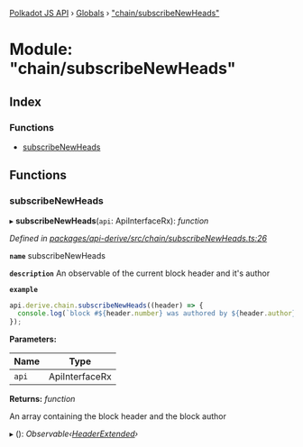 [Polkadot JS API](../README.md) › [Globals](../globals.md) › ["chain/subscribeNewHeads"](_chain_subscribenewheads_.md)

# Module: "chain/subscribeNewHeads"

## Index

### Functions

* [subscribeNewHeads](_chain_subscribenewheads_.md#subscribenewheads)

## Functions

###  subscribeNewHeads

▸ **subscribeNewHeads**(`api`: ApiInterfaceRx): *function*

*Defined in [packages/api-derive/src/chain/subscribeNewHeads.ts:26](https://github.com/polkadot-js/api/blob/c9921f002f/packages/api-derive/src/chain/subscribeNewHeads.ts#L26)*

**`name`** subscribeNewHeads

**`description`** An observable of the current block header and it's author

**`example`** 
<BR>

```javascript
api.derive.chain.subscribeNewHeads((header) => {
  console.log(`block #${header.number} was authored by ${header.author}`);
});
```

**Parameters:**

Name | Type |
------ | ------ |
`api` | ApiInterfaceRx |

**Returns:** *function*

An array containing the block header and the block author

▸ (): *Observable‹[HeaderExtended](../classes/_type_headerextended_.headerextended.md)›*
